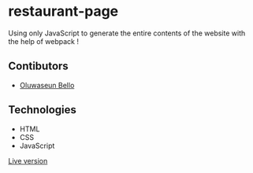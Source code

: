 # restaurant-page 
Using only JavaScript to generate the entire contents of the website with the help of webpack !

## Contibutors

- [Oluwaseun Bello](https://github.com/bellom)

## Technologies

- HTML
- CSS
- JavaScript


[Live version](https://raw.githack.com/bellom/Restaurant-Page/dev/dist/index.html)